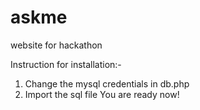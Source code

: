 # askme
website for hackathon

Instruction for installation:-
1. Change the mysql credentials in db.php
2. Import the sql file
  You are ready now!
